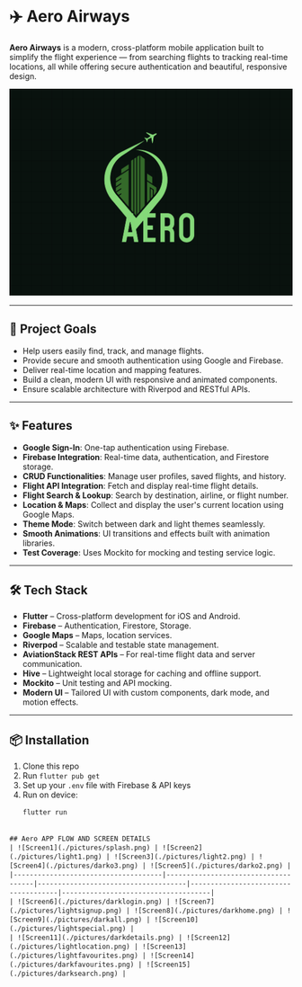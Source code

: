 # ✈️ Aero Airways

**Aero Airways** is a modern, cross-platform mobile application built to simplify the flight experience — from searching flights to tracking real-time locations, all while offering secure authentication and beautiful, responsive design.

![Logo Brand](./pictures/logo.png)

---

## 🚀 Project Goals

- Help users easily find, track, and manage flights.
- Provide secure and smooth authentication using Google and Firebase.
- Deliver real-time location and mapping features.
- Build a clean, modern UI with responsive and animated components.
- Ensure scalable architecture with Riverpod and RESTful APIs.

---

## ✨ Features

- **Google Sign-In**: One-tap authentication using Firebase.
- **Firebase Integration**: Real-time data, authentication, and Firestore storage.
- **CRUD Functionalities**: Manage user profiles, saved flights, and history.
- **Flight API Integration**: Fetch and display real-time flight details.
- **Flight Search & Lookup**: Search by destination, airline, or flight number.
- **Location & Maps**: Collect and display the user's current location using Google Maps.
- **Theme Mode**: Switch between dark and light themes seamlessly.
- **Smooth Animations**: UI transitions and effects built with animation libraries.
- **Test Coverage**: Uses Mockito for mocking and testing service logic.

---

## 🛠️ Tech Stack

- **Flutter** – Cross-platform development for iOS and Android.
- **Firebase** – Authentication, Firestore, Storage.
- **Google Maps** – Maps, location services.
- **Riverpod** – Scalable and testable state management.
- **AviationStack REST APIs** – For real-time flight data and server communication.
- **Hive** – Lightweight local storage for caching and offline support.
- **Mockito** – Unit testing and API mocking.
- **Modern UI** – Tailored UI with custom components, dark mode, and motion effects.

---

## 📦 Installation

1. Clone this repo
2. Run `flutter pub get`
3. Set up your `.env` file with Firebase & API keys
4. Run on device:
   ```bash
   flutter run
  ```

 ## Aero APP FLOW AND SCREEN DETAILS
| ![Screen1](./pictures/splash.png) | ![Screen2](./pictures/light1.png) | ![Screen3](./pictures/light2.png) | ![Screen4](./pictures/darko3.png) | ![Screen5](./pictures/darko2.png) |
|-------------------------------------|-------------------------------------|-------------------------------------|-------------------------------------|-------------------------------------|
| ![Screen6](./pictures/darklogin.png) | ![Screen7](./pictures/lightsignup.png) | ![Screen8](./pictures/darkhome.png) | ![Screen9](./pictures/darkall.png) | ![Screen10](./pictures/lightspecial.png) |
| ![Screen11](./pictures/darkdetails.png) | ![Screen12](./pictures/lightlocation.png) | ![Screen13](./pictures/lightfavourites.png) | ![Screen14](./pictures/darkfavourites.png) | ![Screen15](./pictures/darksearch.png) |